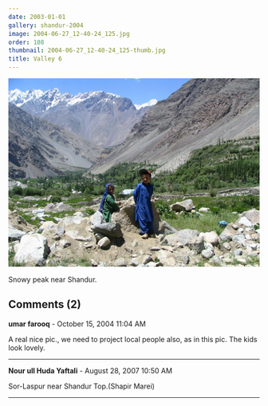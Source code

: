 ```yaml
---
date: 2003-01-01
gallery: shandur-2004
image: 2004-06-27_12-40-24_125.jpg
order: 108
thumbnail: 2004-06-27_12-40-24_125-thumb.jpg
title: Valley 6
---
```


![Valley 6](./2004-06-27_12-40-24_125.jpg)

Snowy peak near Shandur.

<div id="comments">

## Comments (2)

**umar farooq** - October 15, 2004 11:04 AM

A real nice pic., we need to project local people also, as in this pic. The kids look lovely.

---

**Nour ull Huda Yaftali** - August 28, 2007 10:50 AM

Sor-Laspur near Shandur Top.(Shapir Marei)

---

</div>